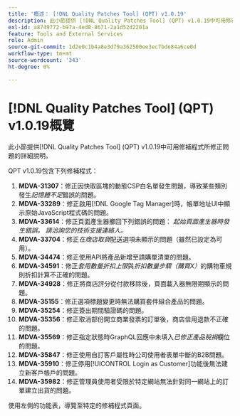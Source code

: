 ```yaml
---
title: '概述： [!DNL Quality Patches Tool] (QPT) v1.0.19'
description: 此小節提供 [!DNL Quality Patches Tool] (QPT) v1.0.19中可用修補程式所修正問題的詳細說明。
exl-id: a8749772-b97a-4ed8-8671-2a1d52d2201a
feature: Tools and External Services
role: Admin
source-git-commit: 1d2e0c1b4a8e3d79a362500ee3ec7bde84a6ce0d
workflow-type: tm+mt
source-wordcount: '343'
ht-degree: 0%

---
```


# [!DNL Quality Patches Tool] (QPT) v1.0.19概覽

此小節提供[!DNL Quality Patches Tool] (QPT) v1.0.19中可用修補程式所修正問題的詳細說明。

QPT v1.0.19包含下列修補程式：

1. **MDVA-31307**：修正因快取區塊的動態CSP白名單發生問題，導致某些類別發生&#x200B;*記憶體不足*&#x200B;錯誤的問題。
1. **MDVA-33289**：修正啟用[!DNL Google Tag Manager]時，帳單地址UI中顯示原始JavaScript程式碼的問題。
1. **MDVA-33614**：修正頁面產生器擲回下列錯誤的問題： *起始頁面產生器時發生錯誤。 請洽詢您的技術支援連絡人。*
1. **MDVA-33704**：修正&#x200B;*在商店取貨*&#x200B;配送選項未顯示的問題（雖然已設定為可用）。
1. **MDVA-34474**：修正使用API將產品新增至請購單清單的問題。
1. **MDVA-34591**：修正&#x200B;*套用數量折扣上限*&#x200B;與&#x200B;*折扣數量步驟（購買X）*&#x200B;的購物車規則折扣計算不正確的問題。
1. **MDVA-34928**：修正將商店評分從付款移除後，頁面載入器無限期顯示的問題。
1. **MDVA-35155**：修正選項標題變更時無法購買套件組合產品的問題。
1. **MDVA-35254**：修正簽出期間驗證碼的問題。
1. **MDVA-35356**：修正取消部份開立商業發票的訂單後，商店信用退款不正確的問題。
1. **MDVA-35569**：修正指定狀態時GraphQL回應中未填入&#x200B;*已修正產品稅捐*&#x200B;欄位的問題。
1. **MDVA-35847**：修正使用自訂客戶屬性時公司使用者表單中斷的B2B問題。
1. **MDVA-35910**：修正停用[!UICONTROL Login as Customer]功能後無法建立新客戶帳戶的問題。
1. **MDVA-35982**：修正管理員使用者受限於特定網站無法針對同一網站上的訂單建立出貨的問題。

使用左側的功能表，導覽至特定的修補程式頁面。
